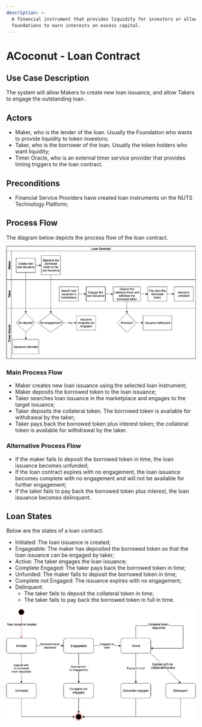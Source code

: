 ```yaml
---
description: >-
  A financial instrument that provides liquidity for investors or allows
  foundations to earn interests on excess capital.
---
```


# ACoconut - Loan Contract

## Use Case Description

The system will allow Makers to create new loan issuance, and allow Takers to engage the outstanding loan .

## Actors

* Maker, who is the lender of the loan. Usually the Foundation who wants to provide liquidity to token investors;
* Taker, who is the borrower of the loan. Usually the token holders who want liquidity;
* Timer Oracle, who is an external timer service provider that provides timing triggers to the loan contract.

## Preconditions

* Financial Service Providers have created loan instruments on the NUTS Technology Platform;

## Process Flow

The diagram below depicts the process flow of the loan contract.

![](../.gitbook/assets/loan-interaction-diagram.jpg)

### Main Process Flow

* Maker creates new loan issuance using the selected loan instrument;
* Maker deposits the borrowed token to the loan issuance;
* Taker searches loan issuance in the marketplace and engages to the target issuance;
* Taker deposits the collateral token. The borrowed token is available for withdrawal by the taker;
* Taker pays back the borrowed token plus interest token; the collateral token is available for withdrawal by the taker.

### Alternative Process Flow

* If the maker fails to deposit the borrowed token in time, the loan issuance becomes unfunded;
* If the loan contract expires with no engagement, the loan issuance becomes complete with no engagement and will not be available for further engagement;
* If the taker fails to pay back the borrowed token plus interest, the loan issuance becomes delinquent.

## Loan States

Below are the states of a loan contract.

* Initiated: The loan issuance is created;
* Engageable: The maker has deposited the borrowed token so that the loan issuance can be engaged by taker;
* Active: The taker engages the loan issuance;
* Complete Engaged: The taker pays back the borrowed token in time;
* Unfunded: The maker fails to deposit the borrowed token in time;
* Complete not Engaged: The issuance expires with no engagement;
* Delinquent
  * The taker fails to deposit the collateral token in time;
  * The taker fails to pay back the borrowed token in full in time.

![](../.gitbook/assets/loan-state-diagram-1.jpg)



